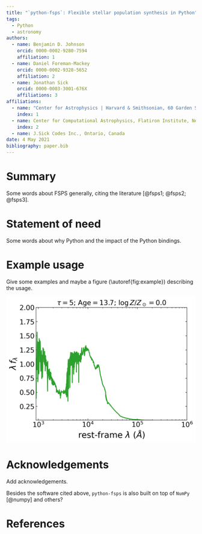 ```yaml
---
title: "`python-fsps`: Flexible stellar population synthesis in Python"
tags:
  - Python
  - astronomy
authors:
  - name: Benjamin D. Johnson
    orcid: 0000-0002-9280-7594
    affiliation: 1
  - name: Daniel Foreman-Mackey
    orcid: 0000-0002-9328-5652
    affiliation: 2
  - name: Jonathan Sick
    orcid: 0000-0003-3001-676X
    affiliations: 3
affiliations:
  - name: "Center for Astrophysics | Harvard & Smithsonian, 60 Garden Street, Cambridge, MA 02138, USA"
    index: 1
  - name: Center for Computational Astrophysics, Flatiron Institute, New York, NY 10010, USA
    index: 2
  - name: J.Sick Codes Inc., Ontario, Canada
date: 4 May 2021
bibliography: paper.bib
---
```


# Summary

Some words about FSPS generally, citing the literature [@fsps1; @fsps2; @fsps3].

# Statement of need

Some words about why Python and the impact of the Python bindings.

# Example usage

Give some examples and maybe a figure (\autoref{fig:example}) describing the
usage.

![Here's an example figure.\label{fig:example}](figures/figure.png)

# Acknowledgements

Add acknowledgements.

Besides the software cited above, `python-fsps` is also built on top of `NumPy`
[@numpy] and others?

# References
